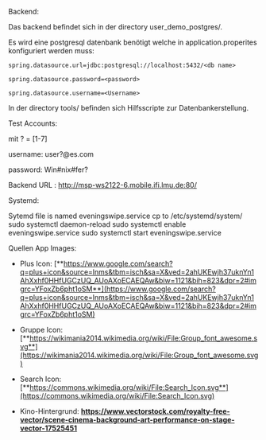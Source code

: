 Backend:

Das backend befindet sich in der directory user_demo_postgres/.

Es wird eine postgresql datenbank benötigt welche in application.properites konfiguriert werden muss:

	spring.datasource.url=jdbc:postgresql://localhost:5432/<db name>

	spring.datasource.password=<password>

	spring.datasource.username=<Username>

In der directory tools/ befinden sich Hilfsscripte zur Datenbankerstellung.



Test Accounts:

mit ? = [1-7]

username: user?@es.com

password: Win#nix#fer?

Backend URL : http://msp-ws2122-6.mobile.ifi.lmu.de:80/


Systemd:

Sytemd file is named eveningswipe.service
cp to /etc/systemd/system/
sudo systemctl daemon-reload
sudo systemctl enable eveningswipe.service
sudo systemctl start eveningswipe.service





Quellen App Images:

- Plus Icon:  [**https://www.google.com/search?q=plus+icon&source=lnms&tbm=isch&sa=X&ved=2ahUKEwjh37uknYn1AhXxhf0HHfUGCzUQ_AUoAXoECAEQAw&biw=1121&bih=823&dpr=2#imgrc=YFoxZb6pht1oSM**](https://www.google.com/search?q=plus+icon&source=lnms&tbm=isch&sa=X&ved=2ahUKEwjh37uknYn1AhXxhf0HHfUGCzUQ_AUoAXoECAEQAw&biw=1121&bih=823&dpr=2#imgrc=YFoxZb6pht1oSM)

- Gruppe Icon: [**https://wikimania2014.wikimedia.org/wiki/File:Group_font_awesome.svg**](https://wikimania2014.wikimedia.org/wiki/File:Group_font_awesome.svg)

- Search Icon: [**https://commons.wikimedia.org/wiki/File:Search_Icon.svg**](https://commons.wikimedia.org/wiki/File:Search_Icon.svg)

- Kino-Hintergrund: **https://www.vectorstock.com/royalty-free-vector/scene-cinema-background-art-performance-on-stage-vector-17525451**

  
